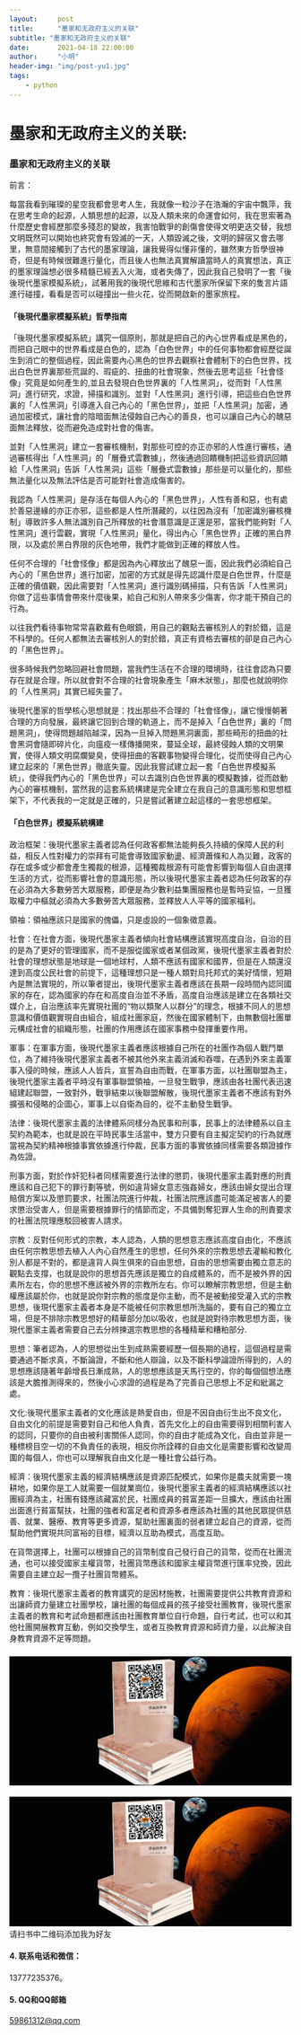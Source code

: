 ```yaml
---
layout:     post
title:      "墨家和无政府主义的关联"
subtitle: "墨家和无政府主义的关联"
date:       2021-04-18 22:00:00
author:     "小明"
header-img: "img/post-yu1.jpg"
tags:
    - python
---
```




# 墨家和无政府主义的关联:

### 墨家和无政府主义的关联



前言：

每當我看到璀璨的星空我都會思考人生，我就像一粒沙子在浩瀚的宇宙中飄萍，我在思考生命的起源，人類思想的起源，以及人類未來的命運會如何，我在思索著為什麼歷史會經歷那麼多殘忍的變故，我害怕戰爭的創傷會使得文明更迭交替，我想文明既然可以開始也終究會有毀滅的一天，人類毀滅之後，文明的歸宿又會去哪里，無意間接觸到了古代的墨家理論，讓我覺得似懂非懂的，雖然東方哲學很神奇，但是有時候很難進行量化，而且後人也無法真實解讀當時人的真實想法，真正的墨家理論想必很多精髓已經丟入火海，或者失傳了，因此我自己發明了一套「後後現代墨家模擬系統」，試著用我的後現代思維和古代墨家所保留下來的隻言片語進行碰撞，看看是否可以碰撞出一些火花，從而開啟新的墨家旅程。

#### 「後現代墨家模擬系統」哲學指南

「後現代墨家模擬系統」講究一個原則，那就是把自己的內心世界看成是黑色的，而把自己眼中的世界看成是白色的，認為「白色世界」中的任何事物都會經歷從誕生到消亡的整個過程，因此需要內心黑色的世界去觀察社會體制下的白色世界，找出白色世界裏那些荒誕的、瑕疵的、扭曲的社會現象，然後去思考這些「社會怪像」究竟是如何產生的,並且去發現白色世界裏的「人性黑洞」，從而對「人性黑洞」進行研究，求證，掃描和識別。並對「人性黑洞」進行引導，把這些白色世界裏的「人性黑洞」引導進入自己內心的「黑色世界」，並把「人性黑洞」加密，通過加密模式，讓社會的陰暗面無法侵蝕自己內心的善良，也可以讓自己內心的醜惡面無法釋放，從而避免造成對社會的傷害。

並對「人性黑洞」建立一套審核機制，對那些可控的亦正亦邪的人性進行審核，通過審核得出「人性黑洞」的「層疊式雲數據」，然後通過回饋機制把這些資訊回饋給「人性黑洞」告訴「人性黑洞」這些「層疊式雲數據」那些是可以量化的，那些無法量化以及無法評估是否可能對社會造成傷害的。

我認為「人性黑洞」是存活在每個人內心的「黑色世界」，人性有善和惡，也有處於善惡邊緣的亦正亦邪，這些都是人性所潛藏的，以往因為沒有「加密識別審核機制」導致許多人無法識別自己所釋放的社會潛意識是正還是邪，當我們能夠對「人性黑洞」進行雲觀，實現「人性黑洞」量化，得出內心「黑色世界」正確的黑白界限，以及處於黑白界限的灰色地帶，我們才能做到正確的釋放人性。

任何不合理的「社會怪像」都是因為內心釋放出了醜惡一面，因此我們必須給自己內心的「黑色世界」進行加密，加密的方式就是得先認識什麼是白色世界，什麼是正確的價值觀，因此需要對「人性黑洞」進行識別碼掃描，只有告訴「人性黑洞」你做了這些事情會帶來什麼後果，給自己和別人帶來多少傷害，你才能干預自己的行為。

以往我們看待事物常常喜歡戴有色眼鏡，用自己的觀點去審核別人的對於錯，這是不科學的。任何人都無法去審核別人的對於錯，真正有資格去審核的卻是自己內心的「黑色世界」。

很多時候我們忽略回避社會問題，當我們生活在不合理的環境時，往往會認為只要存在就是合理，所以就會對不合理的社會現象產生「麻木狀態」，那麼也就說明你的「人性黑洞」其實已經失靈了。

後現代墨家的哲學核心思想就是：找出那些不合理的「社會怪像」，讓它慢慢朝著合理的方向發展，最終讓它回到合理的軌道上，而不是掉入「白色世界」裏的「問題黑洞」，使得問題越陷越深，因為一旦掉入問題黑洞裏面，那些畸形的扭曲的社會黑洞會隨即碎片化，向瘟疫一樣傳播開來，蔓延全球，最終侵蝕人類的文明果實，使得人類文明腐爛變臭，使得扭曲的客觀事物變得合理化，從而使得自己內心建立起來的「黑色世界」徹底失靈。因此我嘗試建立起一套「白色世界模擬系統」，使得我們內心的「黑色世界」可以去識別白色世界裏的模擬數據，從而啟動內心的審核機制，當然我的這套系統構建是完全建立在我自己的意識形態和思想框架下，不代表我的一定就是正確的，只是嘗試著建立起這樣的一套思想框架。

#### 「白色世界」模擬系統構建

政治框架：後現代墨家主義者認為任何政客都無法能夠長久持續的保障人民的利益，相反人性對權力的崇拜有可能會導致國家動盪、經濟蕭條和人為災難，政客的存在或多或少都會產生獨裁的根源，這種獨裁根源有可能會影響到每個人自由選擇生活的方式，從而影響社會的意識形態，所以後現代墨家主義者認為任何政客的存在必須為大多數勞苦大眾服務，即便是為少數利益集團服務也是暫時妥協，一旦獲取權力中樞就必須為大多數勞苦大眾服務，並釋放人人平等的國家福利。

領袖：領袖應該只是國家的傀儡，只是虛設的一個象徵意義。

社會：在社會方面，後現代墨家主義者傾向社會結構應該實現高度自治，自治的目的是為了更好的管理國家，而不是服從國家或者某個政黨，後現代墨家主義者對於社會的理想狀態是地球是一個地球村，人類不應該有國家和國界，但是在人類還沒達到高度公民社會的前提下，這種理想只是一種人類對烏托邦式的美好情懷，短期內是無法實現的，所以筆者提出，後現代墨家主義者應該在長期一段時間內認同國家的存在，認為國家的存在和高度自治並不矛盾，高度自治應該是建立在各類社交媒介上，自治應該率先實現社團的“物以類聚人以群分”的理念，根據不同人的思想意識和價值觀實現自由組合，組成社團家庭，然後在國家體制下，由無數個社團單元構成社會的組織形態，社團的作用應該在國家事務中發揮重要作用。

軍事：在軍事方面，後現代墨家主義者應該根據自己所在的社團作為個人戰鬥單位，為了維持後現代墨家主義者不被其他外來主義消滅和吞噬，在遇到外來主義軍事入侵的時候，應該人人皆兵，宣誓為自由而戰，在軍事方面，以社團聯盟為主，後現代墨家主義者平時沒有軍事聯盟領袖，一旦發生戰爭，應該由各社團代表迅速組建起聯盟，一致對外，戰爭結束以後聯盟解散，後現代墨家主義者不應該有對外擴張和侵略的企圖心，軍事上以自衛為目的，從不主動發生戰爭。

法律：後現代墨家主義的法律體系同樣分為民事和刑事，民事上的法律體系以自主契約為範本，也就是說在平時民事生活當中，雙方只要有自主擬定契約的行為就應當視為契約精神根據事實依據進行仲裁，民事方面的事實依據同樣需要各類證據作為佐證。

刑事方面，對於作奸犯科者同樣需要進行法律的懲罰，後現代墨家主義對應的刑責應該和自己犯下的罪行劃等號，例如違背婦女意志強姦婦女，應該由婦女提出合理賠償方案以及懲罰要求，社團法院進行仲裁，社團法院應該盡可能滿足被害人的要求懲治受害人，但是需要根據罪行的情節而定，不具備剝奪犯罪人生命的刑責要求的社團法院理應駁回被害人請求。

宗教：反對任何形式的宗教，本人認為，人類的思想意志應該高度自由化，不應該由任何宗教思想去植入人內心自然產生的思想，任何外來的宗教思想去灌輸和教化別人都是不對的，都是違背人與生俱來的自由思想，自由的思想需要由獨立意志的觀點去支撐，也就是說你的思想首先應該是獨立的自成體系的，而不是被外界的因素所左右，你的思想不應該被外界的宗教所左右。你可以瞭解宗教思想，但是主動權應該屬於你，也就是說你對宗教的態度是你主動，而不是被動接受灌入式的宗教思想，後現代墨家主義者本身是不能被任何宗教思想所洗腦的，要有自己的獨立立場，但是不排除宗教思想好的精華部分加以吸收，也就是說對待宗教思想方面，後現代墨家主義者需要自己去分辨揀選宗教思想的各種精華和糟粕部分.

思想：筆者認為，人的思想從出生到成熟需要經歷一個長期的過程，這個過程是需要通過不斷求真，不斷論證，不斷和他人辯論，以及不斷科學論證所得到的，人的思想應該隨著年齡增長日漸成熟，人的思想應該是天馬行空的，你的每個個想法應該是大膽推測得來的，然後小心求證的過程是為了完善自己思想上不足和紕漏之處。

文化:後現代墨家主義者的文化應該是熱愛自由，但是不因自由衍生出不良文化，自由文化的前提是需要對自己和他人負責，首先文化上的自由需要得到相關利害人的認同，只要你的自由被利害關係人認同，你的自由才能成為文化，自由並非是一種標榜目空一切的不負責任的表現，相反你所詮釋的自由文化是需要影響和改變周圍的每個人，你也可以理解我自由文化是一種社會公益行為。

經濟：後現代墨家主義的經濟結構應該是資源匹配模式，如果你是農夫就需要一塊耕地，如果你是工人就需要一個就業崗位，後現代墨家主義者的經濟結構應該以社團經濟為主，社團有錢應該藏富於民，社團成員的貧富差距一旦擴大，應該由社團出面進行貧富幫扶，社團的強者和富足者和資源多者應該為社團的其他民眾提供慈善、就業、醫療、教育等更多資源，幫助社團裏面的弱者建立起自己的資源，從而幫助他們實現共同富裕的目標，經濟以互助為模式，高度互助。

在貨幣選擇上，社團可以根據自己的貨幣制度自己發行自己的貨幣，從而在社團流通，也可以接受國家主權貨幣，社團貨幣應該和國家主權貨幣進行匯率兌換，因此需要自主建立起一攬子社團貨幣體系。

教育：後現代墨家主義者的教育講究的是因材施教，社團需要提供公共教育資源和出讓師資力量建立社團學校，讓社團的每個成員的孩子接受社團教育，後現代墨家主義者的教育和考試命題都應該由社團教育單位自行命題，自行考試，也可以和其他社團開展教育互動，例如交換學生，或者互換教育資源和師資力量，以此解決自身教育資源不足等問題。

### ![代写诉状维权新闻采访](/img/post-yu1.jpg)

![请扫书中二维码添加我为好友：13777235376](/img/post-yu1.jpg)请扫书中二维码添加我为好友

#### 4. 联系电话和微信：

13777235376。

#### 5. QQ和QQ邮箱

[59861312@qq.com](mailto:59861312@qq.com)
